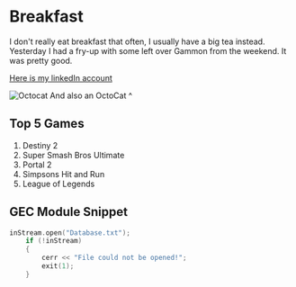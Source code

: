 # Breakfast

I don't really eat breakfast that often, I usually have a big tea instead. Yesterday I had a fry-up with some left over Gammon from the weekend. It was pretty good.

[Here is my linkedIn account](https://www.linkedin.com/in/georgeshumphreys/)

![Octocat](https://avatars1.githubusercontent.com/u/583231?s=460&u=a59fef2a493e2b67dd13754231daf220c82ba84d&v=4)
And also an OctoCat ^

## Top 5 Games
1. Destiny 2
1. Super Smash Bros Ultimate
1. Portal 2
1. Simpsons Hit and Run
1. League of Legends

## GEC Module Snippet

```cpp
inStream.open("Database.txt");
    if (!inStream)
    {
        cerr << "File could not be opened!";
        exit(1);
    }
```

